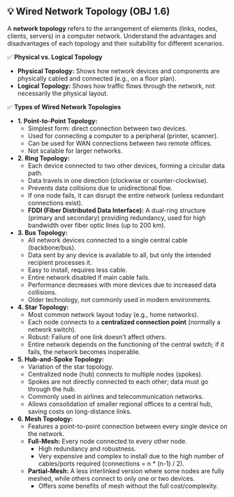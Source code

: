 ## 💡 Wired Network Topology (OBJ 1.6)

A **network topology** refers to the arrangement of elements (links, nodes, clients, servers) in a computer network. Understand the advantages and disadvantages of each topology and their suitability for different scenarios.

✅ **Physical vs. Logical Topology**
- **Physical Topology:** Shows how network devices and components are physically cabled and connected (e.g., on a floor plan).
- **Logical Topology:** Shows how traffic flows through the network, not necessarily the physical layout.

✅ **Types of Wired Network Topologies**
- **1. Point-to-Point Topology:**
  - Simplest form: direct connection between two devices.
  - Used for connecting a computer to a peripheral (printer, scanner).
  - Can be used for WAN connections between two remote offices.
  - Not scalable for larger networks.
- **2. Ring Topology:**
  - Each device connected to two other devices, forming a circular data path.
  - Data travels in one direction (clockwise or counter-clockwise).
  - Prevents data collisions due to unidirectional flow.
  - If one node fails, it can disrupt the entire network (unless redundant connections exist).
  - **FDDI (Fiber Distributed Data Interface):** A dual-ring structure (primary and secondary) providing redundancy, used for high bandwidth over fiber optic lines (up to 200 km).
- **3. Bus Topology:**
  - All network devices connected to a single central cable (backbone/bus).
  - Data sent by any device is available to all, but only the intended recipient processes it.
  - Easy to install, requires less cable.
  - Entire network disabled if main cable fails.
  - Performance decreases with more devices due to increased data collisions.
  - Older technology, not commonly used in modern environments.
- **4. Star Topology:**
  - Most common network layout today (e.g., home networks).
  - Each node connects to a **centralized connection point** (normally a network switch).
  - Robust: Failure of one link doesn't affect others.
  - Entire network depends on the functioning of the central switch; if it fails, the network becomes inoperable.
- **5. Hub-and-Spoke Topology:**
  - Variation of the star topology.
  - Centralized node (hub) connects to multiple nodes (spokes).
  - Spokes are not directly connected to each other; data must go through the hub.
  - Commonly used in airlines and telecommunication networks.
  - Allows consolidation of smaller regional offices to a central hub, saving costs on long-distance links.
- **6. Mesh Topology:**
  - Features a point-to-point connection between every single device on the network.
  - **Full-Mesh:** Every node connected to every other node.
    - High redundancy and robustness.
    - Very expensive and complex to install due to the high number of cables/ports required (connections = n * (n-1) / 2).
  - **Partial-Mesh:** A less interlinked version where some nodes are fully meshed, while others connect to only one or two devices.
    - Offers some benefits of mesh without the full cost/complexity.